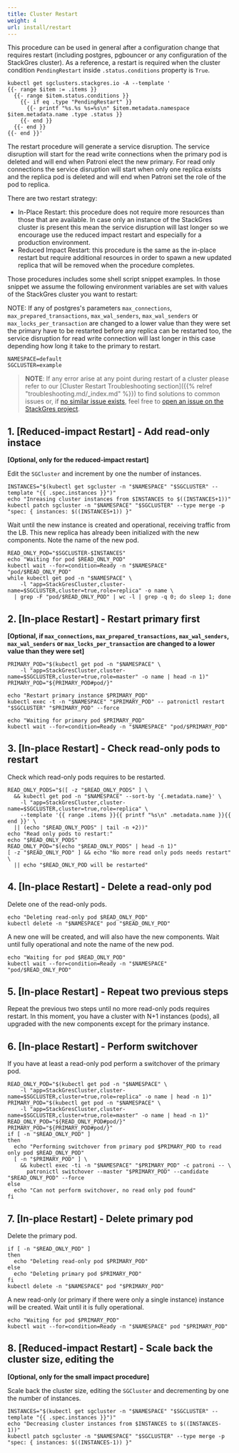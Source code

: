 ```yaml
---
title: Cluster Restart
weight: 4
url: install/restart
---
```


This procedure can be used in general after a configuration change that requires restart (including
 postgres, pgbouncer or any configuration of the StackGres cluster). As a reference, a restart is
 required when the cluster condition `PendingRestart` inside `.status.conditions` property is
 `True`.

```shell
kubectl get sgclusters.stackgres.io -A --template '
{{- range $item := .items }}
  {{- range $item.status.conditions }}
    {{- if eq .type "PendingRestart" }}
      {{- printf "%s.%s %s=%s\n" $item.metadata.namespace $item.metadata.name .type .status }}
    {{- end }}
  {{- end }}
{{- end }}'
```

The restart procedure will generate a service disruption. The service disruption will start for the
 read write connections when the primary pod is deleted and will end when Patroni elect the new
 primary. For read only connections the service disruption will start when only one replica exists
 and the replica pod is deleted and will end when Patroni set the role of the pod to replica.

There are two restart strategy:

* In-Place Restart: this procedure does not require more resources than those that are available.
 In case only an instance of the StackGres cluster is present this mean the service disruption
 will last longer so we encourage use the reduced impact restart and especially for a production
 environment.
* Reduced Impact Restart: this procedure is the same as the in-place restart but require additional
 resources in order to spawn a new updated replica that will be removed when the procedure completes.

Those procedures includes some shell script snippet examples. In those snippet we assume the
 following environment variables are set with values of the StackGres cluster you want to restart:

NOTE: If any of postgres's parameters `max_connections`, `max_prepared_transactions`, `max_wal_senders`,
 `max_wal_senders` or `max_locks_per_transaction` are changed to a lower value than they were set
 the primary have to be restarted before any replica can be restarted too, the service disruption
 for read write connection will last longer in this case depending how long it take to the primary
 to restart.

```shell
NAMESPACE=default
SGCLUSTER=example
```

> **NOTE**: If any error arise at any point during restart of a cluster please refer to our [Cluster Restart Troubleshooting section]({{% relref "troubleshooting.md/_index.md" %}})
> to find solutions to common issues or, if [no similar issue exists](https://gitlab.com/ongresinc/stackgres/-/issues?scope=all&utf8=%E2%9C%93&state=all),
> feel free to [open an issue on the StackGres project](https://gitlab.com/ongresinc/stackgres/-/issues/new?issue%5Bassignee_id%5D=&issue%5Bmilestone_id%5D=).

## 1. \[Reduced-impact Restart\] - Add read-only instace

**\[Optional, only for the reduced-impact restart\]**

Edit the `SGCluster` and increment by one the number of instances.

```shell
INSTANCES="$(kubectl get sgcluster -n "$NAMESPACE" "$SGCLUSTER" --template "{{ .spec.instances }}")"
echo "Inreasing cluster instances from $INSTANCES to $((INSTANCES+1))"
kubectl patch sgcluster -n "$NAMESPACE" "$SGCLUSTER" --type merge -p "spec: { instances: $((INSTANCES+1)) }"
```

Wait until the new instance is created and operational, receiving traffic from the LB. This new
 replica has already been initialized with the new components. Note the name of the new pod.

```shell
READ_ONLY_POD="$SGCLUSTER-$INSTANCES"
echo "Waiting for pod $READ_ONLY_POD"
kubectl wait --for=condition=Ready -n "$NAMESPACE" "pod/$READ_ONLY_POD"
while kubectl get pod -n "$NAMESPACE" \
    -l "app=StackGresCluster,cluster-name=$SGCLUSTER,cluster=true,role=replica" -o name \
  | grep -F "pod/$READ_ONLY_POD" | wc -l | grep -q 0; do sleep 1; done
```

## 2. \[In-place Restart\] - Restart primary first

**\[Optional, if `max_connections`, `max_prepared_transactions`, `max_wal_senders`,
 `max_wal_senders` or `max_locks_per_transaction` are changed to a lower value than they were set\]**

```shell
PRIMARY_POD="$(kubectl get pod -n "$NAMESPACE" \
    -l "app=StackGresCluster,cluster-name=$SGCLUSTER,cluster=true,role=master" -o name | head -n 1)"
PRIMARY_POD="${PRIMARY_POD#pod/}"

echo "Restart primary instance $PRIMARY_POD"
kubectl exec -t -n "$NAMESPACE" "$PRIMARY_POD" -- patronictl restart "$SGCLUSTER" "$PRIMARY_POD" --force

echo "Waiting for primary pod $PRIMARY_POD"
kubectl wait --for=condition=Ready -n "$NAMESPACE" "pod/$PRIMARY_POD"
```

## 3. \[In-place Restart\] - Check read-only pods to restart

Check which read-only pods requires to be restarted.

```shell
READ_ONLY_PODS="$([ -z "$READ_ONLY_PODS" ] \
  && kubectl get pod -n "$NAMESPACE" --sort-by '{.metadata.name}' \
    -l "app=StackGresCluster,cluster-name=$SGCLUSTER,cluster=true,role=replica" \
    --template '{{ range .items }}{{ printf "%s\n" .metadata.name }}{{ end }}' \
  || (echo "$READ_ONLY_PODS" | tail -n +2))"
echo "Read only pods to restart:"
echo "$READ_ONLY_PODS"
READ_ONLY_POD="$(echo "$READ_ONLY_PODS" | head -n 1)"
[ -z "$READ_ONLY_POD" ] && echo "No more read only pods needs restart" \
  || echo "$READ_ONLY_POD will be restarted"
```

## 4. \[In-place Restart\] - Delete a read-only pod

Delete one of the read-only pods.

```shell
echo "Deleting read-only pod $READ_ONLY_POD"
kubectl delete -n "$NAMESPACE" pod "$READ_ONLY_POD"
```

A new one will be created, and will also have the new components. Wait until fully operational
 and note the name of the new pod.

```shell
echo "Waiting for pod $READ_ONLY_POD"
kubectl wait --for=condition=Ready -n "$NAMESPACE" "pod/$READ_ONLY_POD"
```

## 5. \[In-place Restart\] - Repeat two previous steps

Repeat the previous two steps until no more read-only pods requires restart. In this moment,
 you have a cluster with N+1 instances (pods), all upgraded with the new components except for
 the primary instance.

## 6. \[In-place Restart\] - Perform switchover

If you have at least a read-only pod perform a switchover of the primary pod.

```shell
READ_ONLY_POD="$(kubectl get pod -n "$NAMESPACE" \
    -l "app=StackGresCluster,cluster-name=$SGCLUSTER,cluster=true,role=replica" -o name | head -n 1)"
PRIMARY_POD="$(kubectl get pod -n "$NAMESPACE" \
    -l "app=StackGresCluster,cluster-name=$SGCLUSTER,cluster=true,role=master" -o name | head -n 1)"
READ_ONLY_POD="${READ_ONLY_POD#pod/}"
PRIMARY_POD="${PRIMARY_POD#pod/}"
if [ -n "$READ_ONLY_POD" ]
then
  echo "Performing switchover from primary pod $PRIMARY_POD to read only pod $READ_ONLY_POD"
  [ -n "$PRIMARY_POD" ] \
    && kubectl exec -ti -n "$NAMESPACE" "$PRIMARY_POD" -c patroni -- \
      patronictl switchover --master "$PRIMARY_POD" --candidate "$READ_ONLY_POD" --force
else
  echo "Can not perform switchover, no read only pod found"
fi
```

## 7. \[In-place Restart\] - Delete primary pod

Delete the primary pod.


```shell
if [ -n "$READ_ONLY_POD" ]
then
  echo "Deleting read-only pod $PRIMARY_POD"
else
  echo "Deleting primary pod $PRIMARY_POD"
fi
kubectl delete -n "$NAMESPACE" pod "$PRIMARY_POD"
```

A new read-only (or primary if there were only a single instance) instance will be created. Wait until it is fully operational.

```shell
echo "Waiting for pod $PRIMARY_POD"
kubectl wait --for=condition=Ready -n "$NAMESPACE" pod "$PRIMARY_POD"
```

## 8. \[Reduced-impact Restart\] - Scale back the cluster size, editing the

**\[Optional, only for the small impact procedure\]**

Scale back the cluster size, editing the `SGCluster` and decrementing by one the number of
 instances.

```shell
INSTANCES="$(kubectl get sgcluster -n "$NAMESPACE" "$SGCLUSTER" --template "{{ .spec.instances }}")"
echo "Decreasing cluster instances from $INSTANCES to $((INSTANCES-1))"
kubectl patch sgcluster -n "$NAMESPACE" "$SGCLUSTER" --type merge -p "spec: { instances: $((INSTANCES-1)) }"
```